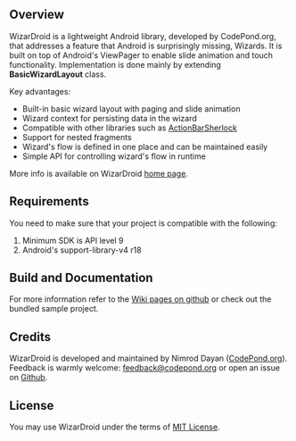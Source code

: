 Overview
--------

WizarDroid is a lightweight Android library, developed by CodePond.org, that addresses a feature that Android is surprisingly missing, Wizards. It is built on top of Android's ViewPager to enable slide animation and touch functionality.
Implementation is done mainly by extending __BasicWizardLayout__ class.

Key advantages:

* Built-in basic wizard layout with paging and slide animation
* Wizard context for persisting data in the wizard
* Compatible with other libraries such as [ActionBarSherlock](http://actionbarsherlock.com/)
* Support for nested fragments
* Wizard's flow is defined in one place and can be maintained easily
* Simple API for controlling wizard's flow in runtime 


More info is available on WizarDroid [home page](http://wizardroid.codepond.org). 

Requirements
------------

You need to make sure that your project is compatible with the following:

1.	Minimum SDK is API level 9
2.	Android's support-library-v4 r18


Build and Documentation
-----------------------

For more information refer to the [Wiki pages on github](https://github.com/Nimrodda/WizarDroid/wiki) or check out the bundled sample project.

Credits
-------
WizarDroid is developed and maintained by Nimrod Dayan ([CodePond.org](http://www.codepond.org)).
Feedback is warmly welcome: feedback@codepond.org or open an issue on [Github](https://github.com/Nimrodda/WizarDroid/issues).

License
-------
You may use WizarDroid under the terms of [MIT License](https://github.com/Nimrodda/WizarDroid/blob/master/license).
    


